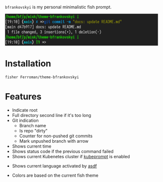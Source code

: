 `bfrankovskyi` is my personal minimalistic fish prompt.

![screenshot.png](assets/imgs/screenshot.png)

# Installation

```bash
fisher Ferroman/theme-bfrankovskyi 
```

# Features

* Indicate root
* Full directory second line if it's too long
* Git indication
    * Branch name
    * Is repo "dirty"
    * Counter for non-pushed git commits
    * Mark unpushed branch with arrow
* Shows current time
* Shows status code if the previous command failed
* Shows current Kubenetes cluster if [kubeprompt](https://github.com/jlesquembre/kubeprompt) is enabled
- Shows current language activated by [asdf](https://asdf-vm.com)
* Colors are based on the current fish theme

